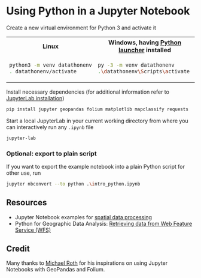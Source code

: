 # Using Python in a Jupyter Notebook

Create a new virtual environment for Python 3 and activate it

<table>
    <tr>
        <th>Linux</th>
        <th> Windows, having <a href="https://docs.python.org/3/using/windows.html#python-launcher-for-windows">Python launcher</a> installed</th>
    </tr>
    <tr>
<td>

```bash
python3 -m venv datathonenv
. datathonenv/activate
```

</td>
<td>
    
```bash
py -3 -m venv datathonenv
.\datathonenv\Scripts\activate
```
</td>
</tr>
</table>

Install necessary dependencies (for additional information refer to [JupyterLab installation](https://jupyter.org/install))

```bash
pip install jupyter geopandas folium matplotlib mapclassify requests
```

Start a local JupyterLab in your current working directory from where you can interactively run any `.ipynb` file

```bash
jupyter-lab
```

### Optional: export to plain script

If you want to export the example notebook into a plain Python script for other use, run

```bash
jupyter nbconvert --to python .\intro_python.ipynb
```

## Resources

- Jupyter Notebook examples for [spatial data processing](https://github.com/jupyter/jupyter/wiki#earth-science-and-geo-spatial-data)
- Python for Geographic Data Analysis: [Retrieving data from Web Feature Service (WFS)](https://python-gis-book.readthedocs.io/en/latest/part2/chapter-09/nb/01-retrieving-data-from-wfs.html)


## Credit

Many thanks to [Michael Roth](https://www.researchgate.net/profile/Michael-Roth-5) for his inspirations on using Jupyter Notebooks with GeoPandas and Folium.
